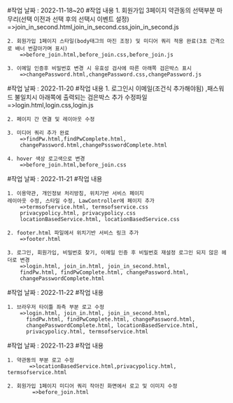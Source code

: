 #작업 날짜 : 2022-11-18~20
#작업 내용
    1. 회원가입 3페이지 약관동의 선택부분 마무리(선택 이전과 선택 후의 선택시 이벤트 설정)
        =>join_in_second.html,join_in_second.css,join_in_second.js
        
    2. 회원가입 1페이지 스타일(body태그의 마진 조정) 및 미디어 쿼리 적용 완료(3초 간격으로 배너 번갈아가며 표시)
        =>before_join.html,before_join.css,before_join.js
        
    3. 이메일 인증후 비밀번호 변경 시 유효성 검사에 따른 아래쪽 검은박스 표시
        =>changePassword.html,changePassword.css,changePassword.js
#작업 날짜 : 2022-11-20
#작업 내용
    1. 로그인시 이메일(조건식 추가해야됨) ,패스워드 불일치시 아래쪽에 출력되는 검은박스 추가
    수정파일
        =>login.html,login.css,login.js
    
    2. 페이지 간 연결 및 레이아웃 수정
    
    3. 미디어 쿼리 추가 완료
        =>findPw.html,findPwComplete.html,
        changePassword.html,changePssswordComplete.html
    
    4. hover 색상 로고색으로 변경
        =>before_join.html,before_join.css
        
#작업 날짜 : 2022-11-21
#작업 내용

    1. 이용약관, 개인정보 처리방침, 위치기반 서비스 페이지 
    레이아웃 수정, 스타일 수정, LawController에 페이지 추가 
        =>termsofservice.html, termsofservice.css
        privacypolicy.html, privacypolicy.css
        locationBasedService.html, locationBasedService.css
        
    2. footer.html 파일에서 위치기반 서비스 링크 추가
        =>footer.html
        
    3. 로그인, 회원가입, 비밀번호 찾기, 이메일 인증 후 비밀번호 재설정 로그인 되지 않은 헤더로 변경
        =>login.html, join_in.html, join_in_second.html, 
        findPw.html, findPwComplete.html, changePassword.html,
        changePasswordComplete.html
        
#작업 날짜 : 2022-11-22
#작업 내용

    1. 브라우저 타이틀 좌측 부분 로고 수정
        =>login.html, join_in.html, join_in_second.html, 
          findPw.html, findPwComplete.html, changePassword.html,
          changePasswordComplete.html, locationBasedService.html,
          privacypolicy.html, termsofservice.html
          
#작업 날짜 : 2022-11-23
#작업 내용

    1. 약관동의 부분 로고 수정
           =>locationBasedService.html,privacypolicy.html, termsofservice.html
           
    2. 회원가입 1페이지 미디어 쿼리 작아진 화면에서 로고 및 이미지 수정
            =>before_join.html